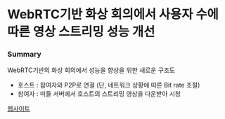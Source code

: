 # WebRTC기반 화상 회의에서 사용자 수에 따른 영상 스트리밍 성능 개선 


### Summary

WebRTC기반의 화상 회의에서 성능을 향상을 위한 새로운 구조도

* 호스트 : 참여자와 P2P로 연결 (단, 네트워크 상황에 따른 Bit rate 조절)
* 참여자 : 미들 서버에서 호스트의 스트리밍 영상을 다운받아 시청


[웹사이트](https://docoex.page/)
